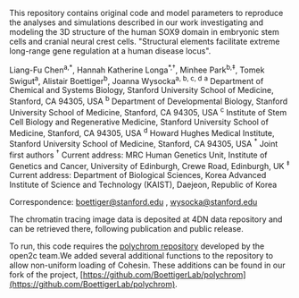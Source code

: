 This repository contains original code and model parameters to reproduce the analyses and simulations described in our work investigating and modeling the 3D structure of the human SOX9 domain in embryonic stem cells and cranial neural crest cells. "Structural elements facilitate extreme long-range gene regulation at a human disease locus".

Liang-Fu Chen<sup>a,\*</sup>, Hannah Katherine Longa<sup>\*,†</sup>, Minhee Park<sup>b,‡</sup>, Tomek Swigut<sup>a</sup>, Alistair Boettiger<sup>b</sup>, Joanna Wysocka<sup>a, b, c, d</sup>
<sup>a</sup> Department of Chemical and Systems Biology, Stanford University School of Medicine, Stanford, CA 94305, USA
<sup>b</sup> Department of Developmental Biology, Stanford University School of Medicine, Stanford, CA 94305, USA
<sup>c</sup> Institute of Stem Cell Biology and Regenerative Medicine, Stanford University School of Medicine, Stanford, CA 94305, USA
<sup>d</sup> Howard Hughes Medical Institute, Stanford University School of Medicine, Stanford, CA 94305, USA
<sup>\*</sup> Joint first authors
<sup>†</sup> Current address: MRC Human Genetics Unit, Institute of Genetics and Cancer, University of Edinburgh, Crewe Road, Edinburgh, UK
<sup>‡</sup> Current address: Department of Biological Sciences, Korea Advanced Institute of Science and Technology (KAIST), Daejeon, Republic of Korea

Correspondence: boettiger@stanford.edu , wysocka@stanford.edu

The chromatin tracing image data is deposited at 4DN data repository and can be retrieved there, following publication and public release. 

To run, this code requires the [polychrom repository](https://github.com/open2c/polychrom) developed by the open2c team.We added several additional functions to the repository to allow non-uniform loading of Cohesin.  These additions can be found in our fork of the project, [https://github.com/BoettigerLab/polychrom](https://github.com/BoettigerLab/polychrom).   
 